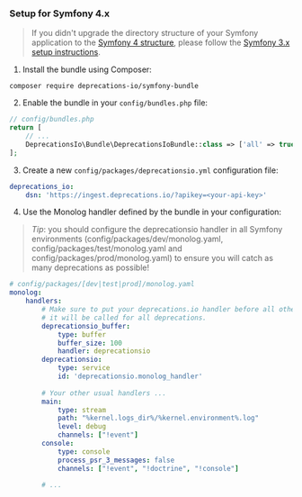 ### Setup for Symfony 4.x

> If you didn't upgrade the directory structure of your Symfony application to the 
> [Symfony 4 structure](http://fabien.potencier.org/symfony4-directory-structure.html),
> please follow the [Symfony 3.x setup instructions](setup-3.md).

1. Install the bundle using Composer:

```
composer require deprecations-io/symfony-bundle
```

2. Enable the bundle in your `config/bundles.php` file:

```php
// config/bundles.php
return [
    // ...
    DeprecationsIo\Bundle\DeprecationsIoBundle::class => ['all' => true],
];

```

3. Create a new `config/packages/deprecationsio.yml` configuration file:

```yaml
deprecations_io:
    dsn: 'https://ingest.deprecations.io/?apikey=<your-api-key>'
```

4. Use the Monolog handler defined by the bundle in your configuration:

> *Tip*: you should configure the deprecationsio handler in all Symfony environments
> (config/packages/dev/monolog.yaml, config/packages/test/monolog.yaml and config/packages/prod/monolog.yaml) 
> to ensure you will catch as many deprecations as possible!

```yaml
# config/packages/[dev|test|prod]/monolog.yaml
monolog:
    handlers:
        # Make sure to put your deprecations.io handler before all other handlers to be certain 
        # it will be called for all deprecations.
        deprecationsio_buffer:
            type: buffer
            buffer_size: 100
            handler: deprecationsio
        deprecationsio:
            type: service
            id: 'deprecationsio.monolog_handler'
            
        # Your other usual handlers ...
        main:
            type: stream
            path: "%kernel.logs_dir%/%kernel.environment%.log"
            level: debug
            channels: ["!event"]
        console:
            type: console
            process_psr_3_messages: false
            channels: ["!event", "!doctrine", "!console"]

        # ...
```
